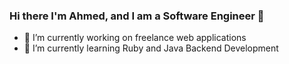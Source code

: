 ### Hi there I'm Ahmed, and I am a Software Engineer 👋


- 🔭 I’m currently working on freelance web applications
- 🌱 I’m currently learning Ruby and Java Backend Development
